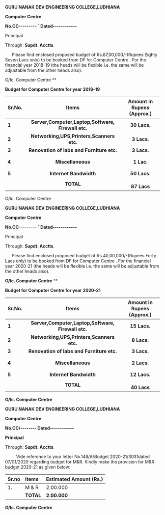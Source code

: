 ﻿**GURU NANAK DEV ENGINEERING COLLEGE,LUDHIANA**

**Computer Centre**

**No.CC--------- 						`		Dated------------**

Principal

Through: **Supdt. Acctts**.

`	`Please find enclosed proposed budget of Rs.87,00,000/-(Rupees Eighty Seven Lacs  only) to be booked from DF for Computer Centre . For the financial year 2018-19 (the heads will be flexible i.e. the same will be adjustable from the other heads also).



O/Ic. Computer Centre
**












**Budget for Computer Centre for year 2018-19**


|**Sr.No.**|**Items**|**Amount in Rupees (Approx.)**|
| :- | :-: | :-: |
|**1**|**Server,Computer,Laptop,Software, Firewall  etc.**|**30 Lacs.**|
|**2**|**Networking,UPS,Printers,Scanners etc.**|**3 Lacs.**|
|**3**|**Renovation of labs and Furniture etc.**|**3 Lacs.**|
||||
||||
|**4**|**Miscellaneous**|**1 Lac.**	|
||||
||||
|**5**|**Internet Bandwidth**|**50 Lacs.**|
||**TOTAL**|`                   `**87 Lacs**|




O/Ic. Computer Centre















**GURU NANAK DEV ENGINEERING COLLEGE,LUDHIANA**

**Computer Centre**


**No.CC--------- 						`		Dated------------**

Principal

Through: **Supdt. Acctts**.

`	`Please find enclosed proposed budget of Rs.40,00,000/-(Rupees Forty Lacs only) to be booked from DF for Computer Centre . For the financial year 2020-21 (the heads will be flexible i.e. the same will be adjustable from the other heads also).



**O/Ic. Computer Centre**
**












**Budget for Computer Centre for year 2020-21**


|**Sr.No.**|**Items**|**Amount in Rupees (Approx.)**|
| :- | :-: | :-: |
|**1**|**Server,Computer,Laptop,Software, Firewall  etc.**|**15 Lacs.**|
|**2**|**Networking,UPS,Printers,Scanners etc.**|**8 Lacs.**|
|**3**|**Renovation of labs and Furniture etc.**|**3 Lacs.**|
||||
||||
|**4**|**Miscellaneous**|**2 Lacs.**	|
||||
||||
|**5**|**Internet Bandwidth**|**12 Lacs.**|
||**TOTAL**|`                     `**40 Lacs**|




**O/Ic. Computer Centre**














**GURU NANAK DEV ENGINEERING COLLEGE,LUDHIANA**

**Computer Centre**

**No.CC/-------- 						Dated------------**

**Principal**

Through: **Supdt. Acctts**.

`     `Vide reference  to  your  letter  No.148/A/Budget 2020-21/3031dated 07/01/2020 regarding budget for M&R. Kindly make the provision for M&R budget 2020-21 as given below: 


|**Sr.no**|**Items**|**Estimated Amount (Rs.)**|
| :- | :- | :- |
|1.|M & R|2.00.000 |
||**TOTAL**|**2.00.000** |




**O/Ic. Computer Centre**

















